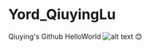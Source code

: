 # Yord_QiuyingLu
Qiuying's Github
HelloWorld
![alt text](https://github.com/asecretplayer/Yord_QiuyingLu/blob/main/DSC07169.JPG?raw=true)
:blush:
